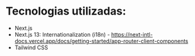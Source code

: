 # Tecnologias utilizadas:
- Next.js
- Next.js 13: Internationalization (i18n) - https://next-intl-docs.vercel.app/docs/getting-started/app-router-client-components
- Tailwind CSS